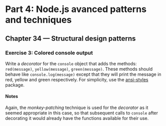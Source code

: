 # Part 4: Node.js avanced patterns and techniques
## Chapter 34 &mdash; Structural design patterns
### Exercise 3: Colored console output
Write a *decorator* for the `console` object that adds the methods: `red(message)`, `yellow(message)`, `green(message)`. These methods should behave like `console.log(message)` except that they will print the message in red, yellow and green respectively. For simplicity, use the [ansi-styles](https://www.npmjs.com/package/ansi-styles) package.

#### Notes
Again, the *monkey-patching* technique is used for the *decorator* as it seemed appropriate in this case, so that subsequent calls to `console` after decorating it would already have the functions available for their use.